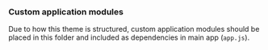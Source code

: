 ### Custom application modules

Due to how this theme is structured, custom application modules should be
placed in this folder and included as dependencies in main app (`app.js`).
